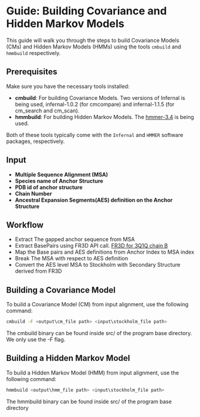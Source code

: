 # Guide: Building Covariance and Hidden Markov Models

This guide will walk you through the steps to build Covariance Models (CMs) and Hidden Markov Models (HMMs) using the tools `cmbuild` and `hmmbuild` respectively.

## Prerequisites
Make sure you have the necessary tools installed:
- **cmbuild**: For building Covariance Models. Two versions of Infernal is being used, infernal-1.0.2 (for cmcompare) and infernal-1.1.5 (for cm_search and cm_scan).
- **hmmbuild**: For building Hidden Markov Models. The [hmmer-3.4](http://eddylab.org/software/hmmer/) is being used. 

Both of these tools typically come with the `Infernal` and `HMMER` software packages, respectively. 

## Input
- **Multiple Sequence Alignment (MSA)**
- **Species name of Anchor Structure**
- **PDB id of anchor structure**
- **Chain Number**
- **Ancestral Expansion Segments(AES) definition on the Anchor Structure**

## Workflow 
- Extract The gapped anchor sequence from MSA
- Extract BasePairs using FR3D API call. [FR3D for 3Q1Q chain B](https://rnacentral.org/api/internal/proxy?url=http://rna.bgsu.edu/rna3dhub/rest/getChainSequenceBasePairs?pdb_id=3q1q&chain=B&only_nested=True)
- Map the Base pairs and AES definitions from Anchor Index to MSA index
- Break The MSA with respect to AES definition
- Convert the AES level MSA to Stockholm with Secondary Structure derived from FR3D

## Building a Covariance Model

To build a Covariance Model (CM) from input alignment, use the following command:

```bash
cmbuild -F <output\cm_file path> <input\stockholm_file path>
```

The cmbuild binary can be found inside src/ of the program base directory.
We only use the -F flag.

## Building a Hidden Markov Model

To build a Hidden Markov Model (HMM) from input alignment, use the following command:

```bash
hmmbuild <output\hmm_file path> <input\stockholm_file path>
```

The hmmbuild binary can be found inside src/ of the program base directory 
